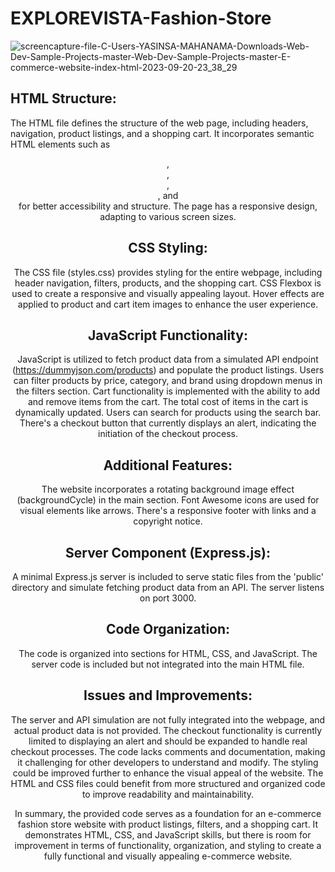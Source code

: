 # EXPLOREVISTA-Fashion-Store

![screencapture-file-C-Users-YASINSA-MAHANAMA-Downloads-Web-Dev-Sample-Projects-master-Web-Dev-Sample-Projects-master-E-commerce-website-index-html-2023-09-20-23_38_29](https://github.com/YasinsaMahanama/EXPLOREVISTA-Fashion-Store/assets/122031127/f2ee3c8e-3451-4915-a4e4-d2c496867060)


## HTML Structure:

The HTML file defines the structure of the web page, including headers, navigation, product listings, and a shopping cart.
It incorporates semantic HTML elements such as <header>, <nav>, <main>, <aside>, and <footer> for better accessibility and structure.
The page has a responsive design, adapting to various screen sizes.


## CSS Styling:

The CSS file (styles.css) provides styling for the entire webpage, including header navigation, filters, products, and the shopping cart.
CSS Flexbox is used to create a responsive and visually appealing layout.
Hover effects are applied to product and cart item images to enhance the user experience.


## JavaScript Functionality:

JavaScript is utilized to fetch product data from a simulated API endpoint (https://dummyjson.com/products) and populate the product listings.
Users can filter products by price, category, and brand using dropdown menus in the filters section.
Cart functionality is implemented with the ability to add and remove items from the cart.
The total cost of items in the cart is dynamically updated.
Users can search for products using the search bar.
There's a checkout button that currently displays an alert, indicating the initiation of the checkout process.


## Additional Features:

The website incorporates a rotating background image effect (backgroundCycle) in the main section.
Font Awesome icons are used for visual elements like arrows.
There's a responsive footer with links and a copyright notice.


## Server Component (Express.js):

A minimal Express.js server is included to serve static files from the 'public' directory and simulate fetching product data from an API.
The server listens on port 3000.


## Code Organization:

The code is organized into sections for HTML, CSS, and JavaScript. The server code is included but not integrated into the main HTML file.


## Issues and Improvements:

The server and API simulation are not fully integrated into the webpage, and actual product data is not provided.
The checkout functionality is currently limited to displaying an alert and should be expanded to handle real checkout processes.
The code lacks comments and documentation, making it challenging for other developers to understand and modify.
The styling could be improved further to enhance the visual appeal of the website.
The HTML and CSS files could benefit from more structured and organized code to improve readability and maintainability.

In summary, the provided code serves as a foundation for an e-commerce fashion store website with product listings, filters, and a shopping cart. It demonstrates HTML, CSS, and JavaScript skills, but there is room for improvement in terms of functionality, organization, and styling to create a fully functional and visually appealing e-commerce website.
